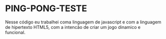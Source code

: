 # PING-PONG-TESTE
Nesse código eu trabalhei coma linguagem de javascript e com a linguagem de hipertexto HTML5, com a intencão de criar um jogo dinamico e funcional.
